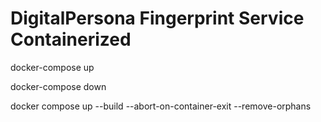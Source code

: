 # DigitalPersona Fingerprint Service Containerized

<!-- pang start -->
docker-compose up
<!-- pang stop -->
docker-compose down
<!-- e2 ung pag rebuild -->
docker compose up --build --abort-on-container-exit --remove-orphans
